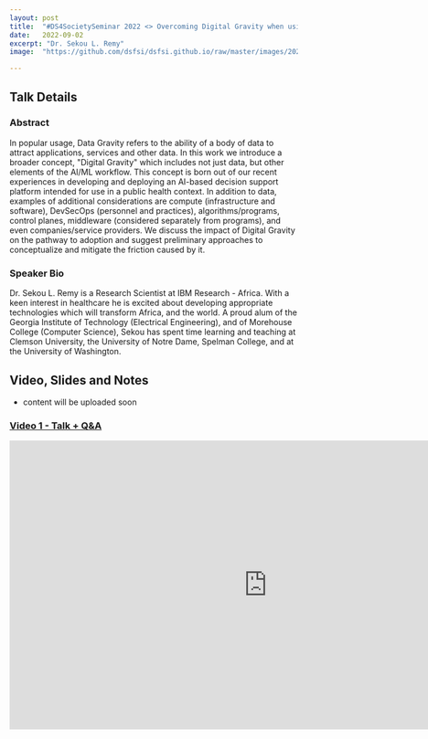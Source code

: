 ```yaml
---
layout: post
title:  "#DS4SocietySeminar 2022 <> Overcoming Digital Gravity when using AI in Public Health Decisions"
date:   2022-09-02
excerpt: "Dr. Sekou L. Remy"
image:  "https://github.com/dsfsi/dsfsi.github.io/raw/master/images/2022-09-02-Dr-Sekou-overcoming-digital-gravity.PNG"

---
```


## Talk Details
### Abstract
In popular usage, Data Gravity refers to the ability of a body of data to attract applications, services and other data. In this work we introduce a broader concept, "Digital Gravity" which includes not just data, but other elements of the AI/ML workflow. This concept is born out of our recent experiences in developing and deploying an AI-based decision support platform intended for use in a public health context. In addition to data, examples of additional considerations are compute (infrastructure and software), DevSecOps (personnel and practices), algorithms/programs, control planes, middleware (considered separately from programs), and even companies/service providers. We discuss the impact of Digital Gravity on the pathway to adoption and suggest preliminary approaches to conceptualize and mitigate the friction caused by it.


### Speaker Bio
Dr. Sekou L. Remy is a Research Scientist at IBM Research - Africa.  With a keen interest in healthcare he is excited about developing appropriate technologies which will transform Africa, and the world. A proud alum of the Georgia Institute of Technology (Electrical Engineering), and of Morehouse College (Computer Science), Sekou has spent time learning and teaching at Clemson University, the University of Notre Dame, Spelman College, and at the University of Washington.


## Video, Slides and Notes

* content will be uploaded soon

### [Video 1 - Talk + Q&A](https://youtu.be/mXM7qBFRQj8)
<iframe width="900" height="506" src="https://www.youtube.com/embed/mXM7qBFRQj8" title="#DS4SocietySeminar- Sekou Remy - Overcoming Digital Gravity when using AI in Public Health Decisions" frameborder="0" allow="accelerometer; autoplay; clipboard-write; encrypted-media; gyroscope; picture-in-picture" allowfullscreen></iframe>